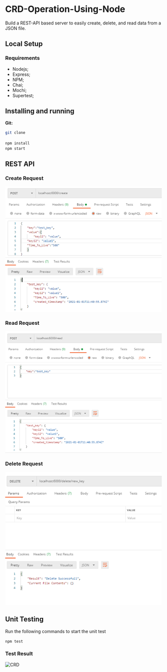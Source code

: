 # CRD-Operation-Using-Node
Build a REST-API based server to easily create, delete, and read data from a JSON file.

## Local Setup

### Requirements
- Nodejs;
- Express;
- NPM;
- Chai;
- Mochi;
- Supertest;


## Installing and running

**Git:**
```bash
git clone

npm install
npm start
```

## REST API 

### Create Request

![CRD](https://github.com/kaustubhsh/crd_operation_nodejs/blob/main/ReadMeImages/1.png)

### Read Request

![CRD](https://github.com/kaustubhsh/crd_operation_nodejs/blob/main/ReadMeImages/2.png)

### Delete Request

![CRD](https://github.com/kaustubhsh/crd_operation_nodejs/blob/main/ReadMeImages/3.png)

## Unit Testing

Run the following commands to start the unit test

```npm test```

### Test Result

![CRD](https://github.com/kaustubhsh/crd_operation_nodejs/blob/main/ReadMeImages/4.png)
